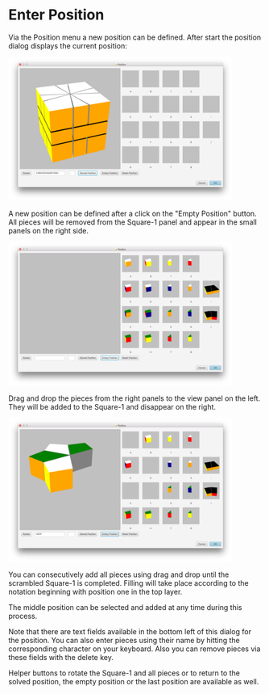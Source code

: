 # Enter Position

Via the Position menu a new position can be defined. After start the position dialog displays the current position:

<img src="images/position1.png" alt="Rotation" width="445" height="284">

A new position can be defined after a click on the "Empty Position" button. All pieces will be removed from the Square-1 panel and appear in the small panels on the right side.

<img src="images/position2.png" alt="Rotation" width="445" height="284">

Drag and drop the pieces from the right panels to the view panel on the left. They will be added to the Square-1 and disappear on the right.

<img src="images/position3.png" alt="Rotation" width="445" height="284">

You can consecutively add all pieces using drag and drop until the scrambled Square-1 is completed. Filling will take place according to the notation beginning with position one in the top layer.

The middle position can be selected and added at any time during this process.

Note that there are text fields available in the bottom left of this dialog for the position. You can also enter pieces using their name by hitting the corresponding character on your keyboard. Also you can remove pieces via these fields with the delete key.

Helper buttons to rotate the Square-1 and all pieces or to return to the solved position, the empty position or the last position are available as well.